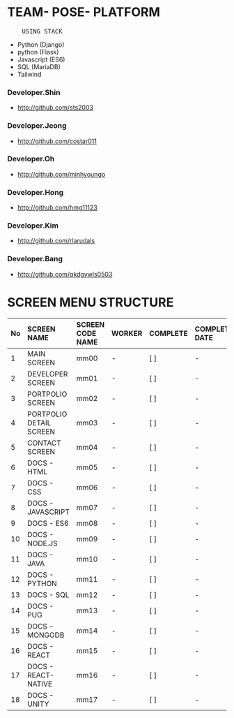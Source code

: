 # TEAM- POSE- PLATFORM

<pre>
    USING STACK
</pre>

- Python (Django)
- python (Flask)
- Javascript (ES6)
- SQL (MariaDB)
- Tailwind

### Developer.Shin

- http://github.com/sts2003

### Developer.Jeong

- http://github.com/costar011

### Developer.Oh

- http://github.com/minhyoungo

### Developer.Hong

- http://github.com/hmg11123

### Developer.Kim

- http://github.com/rlarudals

### Developer.Bang

- http://github.com/qkdgywls0503

# SCREEN MENU STRUCTURE

| No  | SCREEN NAME             | SCREEN CODE NAME | WORKER | COMPLETE | COMPLETE DATE |
| :-- | :---------------------- | :--------------- | :----- | :------- | :------------ |
| 1   | MAIN SCREEN             | mm00             | -      | [ ]      | -             |
| 2   | DEVELOPER SCREEN        | mm01             | -      | [ ]      | -             |
| 3   | PORTPOLIO SCREEN        | mm02             | -      | [ ]      | -             |
| 4   | PORTPOLIO DETAIL SCREEN | mm03             | -      | [ ]      | -             |
| 5   | CONTACT SCREEN          | mm04             | -      | [ ]      | -             |
| 6   | DOCS - HTML             | mm05             | -      | [ ]      | -             |
| 7   | DOCS - CSS              | mm06             | -      | [ ]      | -             |
| 8   | DOCS - JAVASCRIPT       | mm07             | -      | [ ]      | -             |
| 9   | DOCS - ES6              | mm08             | -      | [ ]      | -             |
| 10  | DOCS - NODE.JS          | mm09             | -      | [ ]      | -             |
| 11  | DOCS - JAVA             | mm10             | -      | [ ]      | -             |
| 12  | DOCS - PYTHON           | mm11             | -      | [ ]      | -             |
| 13  | DOCS - SQL              | mm12             | -      | [ ]      | -             |
| 14  | DOCS - PUG              | mm13             | -      | [ ]      | -             |
| 15  | DOCS - MONGODB          | mm14             | -      | [ ]      | -             |
| 16  | DOCS - REACT            | mm15             | -      | [ ]      | -             |
| 17  | DOCS - REACT-NATIVE     | mm16             | -      | [ ]      | -             |
| 18  | DOCS - UNITY            | mm17             | -      | [ ]      | -             |
